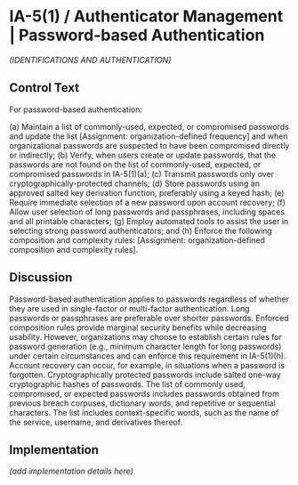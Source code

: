 # IA-5(1) / Authenticator Management | Password-based Authentication

_(IDENTIFICATIONS AND AUTHENTICATION)_

## Control Text

For password-based authentication:

(a) Maintain a list of commonly-used, expected, or compromised passwords and update the list [Assignment: organization-defined frequency] and when organizational passwords are suspected to have been compromised directly or indirectly;
(b) Verify, when users create or update passwords, that the passwords are not found on the list of commonly-used, expected, or compromised passwords in IA-5(1)(a);
(c) Transmit passwords only over cryptographically-protected channels;
(d) Store passwords using an approved salted key derivation function, preferably using a keyed hash;
(e) Require immediate selection of a new password upon account recovery;
(f) Allow user selection of long passwords and passphrases, including spaces and all printable characters;
(g) Employ automated tools to assist the user in selecting strong password authenticators; and
(h) Enforce the following composition and complexity rules: [Assignment: organization-defined composition and complexity rules].

## Discussion

Password-based authentication applies to passwords regardless of whether they are used in single-factor or multi-factor authentication. Long passwords or passphrases are preferable over shorter passwords. Enforced composition rules provide marginal security benefits while decreasing usability. However, organizations may choose to establish certain rules for password generation (e.g., minimum character length for long passwords) under certain circumstances and can enforce this requirement in IA-5(1)(h). Account recovery can occur, for example, in situations when a password is forgotten. Cryptographically protected passwords include salted one-way cryptographic hashes of passwords. The list of commonly used, compromised, or expected passwords includes passwords obtained from previous breach corpuses, dictionary words, and repetitive or sequential characters. The list includes context-specific words, such as the name of the service, username, and derivatives thereof.

## Implementation

_(add implementation details here)_